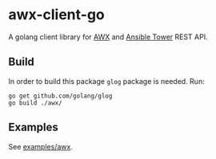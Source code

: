 # awx-client-go

A golang client library for [AWX](https://github.com/ansible/awx) and [Ansible Tower](https://www.ansible.com/products/tower) REST API.

## Build

In order to build this package `glog` package is needed. Run:

```
go get github.com/golang/glog
go build ./awx/ 
```

## Examples

See [examples/awx](examples/awx).
